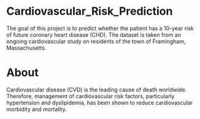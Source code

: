 # Cardiovascular_Risk_Prediction
The goal of this project is to predict whether the patient has a 10-year risk of future coronary heart disease (CHD). The dataset is taken from an ongoing cardiovascular study on residents of the town of Framingham, Massachusetts.
# About
Cardiovascular disease (CVD) is the leading cause of death worldwide. Therefore, management of cardiovascular risk factors, particularly hypertension and dyslipidemia, has been shown to reduce cardiovascular morbidity and mortality.
